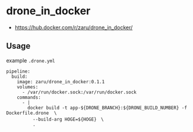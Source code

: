 # drone_in_docker

- https://hub.docker.com/r/zaru/drone_in_docker/


## Usage

example `.drone.yml`

```
pipeline:
  build:
    image: zaru/drone_in_docker:0.1.1
    volumes:
      - /var/run/docker.sock:/var/run/docker.sock
    commands:
      - |
        docker build -t app-${DRONE_BRANCH}:${DRONE_BUILD_NUMBER} -f Dockerfile.drone  \
          --build-arg HOGE=${HOGE}　\
          .
```
